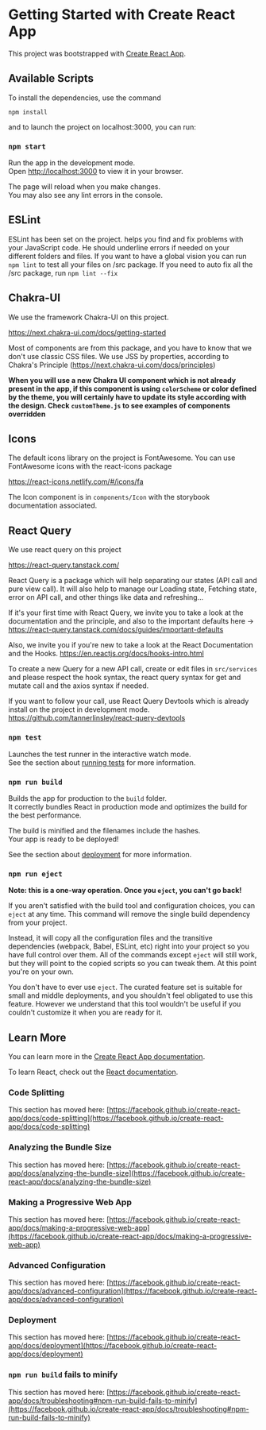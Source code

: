 # Getting Started with Create React App

This project was bootstrapped with [Create React App](https://github.com/facebook/create-react-app).

## Available Scripts

To install the dependencies, use the command

`npm install`

and to launch the project on localhost:3000,  you can run:

### `npm start`

Run the app in the development mode.\
Open [http://localhost:3000](http://localhost:3000) to view it in your browser.

The page will reload when you make changes.\
You may also see any lint errors in the console.
## ESLint

ESLint has been set on the project. helps you find and fix problems with your JavaScript code.
He should underline errors if needed on your different folders and files.
If you want to have a global vision you can run `npm lint` to test all your files on /src package.
If you need to auto fix all the /src package, run `npm lint --fix`

## Chakra-UI

We use the framework Chakra-UI on this project.

https://next.chakra-ui.com/docs/getting-started

Most of components are from this package, and you have to know that we don't use classic CSS files. We use JSS by properties, according to Chakra's Principle (https://next.chakra-ui.com/docs/principles)

**When you will use a new Chakra UI component which is not already present in the app, if this component is using `colorScheme` or color defined by the theme, you will certainly have to update its style according with the design. Check `customTheme.js` to see examples of components overridden**

## Icons

The default icons library on the project is FontAwesome. You can use FontAwesome icons with the react-icons package

https://react-icons.netlify.com/#/icons/fa

The Icon component is in `components/Icon` with the storybook documentation associated.

## React Query

We use react query on this project

https://react-query.tanstack.com/

React Query is a package which will help separating our states (API call and pure view call). It will also help to manage our Loading state, Fetching state, error on API call, and other things like data  and refreshing...

If it's your first time with React Query, we invite you to take a look at the documentation and the principle, and also to the important defaults here -> https://react-query.tanstack.com/docs/guides/important-defaults

Also, we invite you if you're new to take a look at the React Documentation and the Hooks. https://en.reactjs.org/docs/hooks-intro.html

To create a new Query for a new API call, create or edit files in `src/services` and please respect the hook syntax, the react query syntax for get and mutate call and the axios syntax if needed.

If you want to follow your call, use React Query Devtools which is already install on the project in development mode. https://github.com/tannerlinsley/react-query-devtools
### `npm test`

Launches the test runner in the interactive watch mode.\
See the section about [running tests](https://facebook.github.io/create-react-app/docs/running-tests) for more information.

### `npm run build`

Builds the app for production to the `build` folder.\
It correctly bundles React in production mode and optimizes the build for the best performance.

The build is minified and the filenames include the hashes.\
Your app is ready to be deployed!

See the section about [deployment](https://facebook.github.io/create-react-app/docs/deployment) for more information.

### `npm run eject`

**Note: this is a one-way operation. Once you `eject`, you can't go back!**

If you aren't satisfied with the build tool and configuration choices, you can `eject` at any time. This command will remove the single build dependency from your project.

Instead, it will copy all the configuration files and the transitive dependencies (webpack, Babel, ESLint, etc) right into your project so you have full control over them. All of the commands except `eject` will still work, but they will point to the copied scripts so you can tweak them. At this point you're on your own.

You don't have to ever use `eject`. The curated feature set is suitable for small and middle deployments, and you shouldn't feel obligated to use this feature. However we understand that this tool wouldn't be useful if you couldn't customize it when you are ready for it.

## Learn More

You can learn more in the [Create React App documentation](https://facebook.github.io/create-react-app/docs/getting-started).

To learn React, check out the [React documentation](https://reactjs.org/).

### Code Splitting

This section has moved here: [https://facebook.github.io/create-react-app/docs/code-splitting](https://facebook.github.io/create-react-app/docs/code-splitting)

### Analyzing the Bundle Size

This section has moved here: [https://facebook.github.io/create-react-app/docs/analyzing-the-bundle-size](https://facebook.github.io/create-react-app/docs/analyzing-the-bundle-size)

### Making a Progressive Web App

This section has moved here: [https://facebook.github.io/create-react-app/docs/making-a-progressive-web-app](https://facebook.github.io/create-react-app/docs/making-a-progressive-web-app)

### Advanced Configuration

This section has moved here: [https://facebook.github.io/create-react-app/docs/advanced-configuration](https://facebook.github.io/create-react-app/docs/advanced-configuration)

### Deployment

This section has moved here: [https://facebook.github.io/create-react-app/docs/deployment](https://facebook.github.io/create-react-app/docs/deployment)

### `npm run build` fails to minify

This section has moved here: [https://facebook.github.io/create-react-app/docs/troubleshooting#npm-run-build-fails-to-minify](https://facebook.github.io/create-react-app/docs/troubleshooting#npm-run-build-fails-to-minify)
